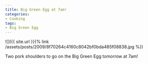 ```yaml
---
title: Big Green Egg at 7am!
categories:
- Cooking
tags:
- Big Green Egg
---
```


![]({{ site.url }}{% link /assets/posts/2009/8f70264c4160c8042bf0bda485f08838.jpg %})
  



Two pork shoulders to go on the Big Green Egg tomorrow at 7am!
